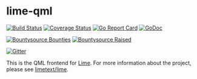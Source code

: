 # lime-qml
[![Build Status](https://travis-ci.org/limetext/lime-qml.svg?branch=master)](https://travis-ci.org/limetext/lime-qml)
[![Coverage Status](https://img.shields.io/coveralls/limetext/lime-qml.svg?branch=master)](https://coveralls.io/r/limetext/lime-qml?branch=master)
[![Go Report Card](https://goreportcard.com/badge/github.com/limetext/lime-qml)](https://goreportcard.com/report/github.com/limetext/lime-qml)
[![GoDoc](https://godoc.org/github.com/limetext/lime-qml?status.svg)](https://godoc.org/github.com/limetext/lime-qml)

[![Bountysource Bounties](https://www.bountysource.com/badge/team?team_id=8742&style=bounties_received)](https://www.bountysource.com/teams/limetext/issues?utm_source=limetext&utm_medium=shield&utm_campaign=bounties_received)
[![Bountysource Raised](https://www.bountysource.com/badge/team?team_id=8742&style=raised)](https://www.bountysource.com/teams/limetext?utm_source=limetext&utm_medium=shield&utm_campaign=raised)

[![Gitter](https://badges.gitter.im/Join%20Chat.svg)](https://gitter.im/limetext/lime)

This is the QML frontend for [Lime](http://limetext.org/). For more information about the project, please see [limetext/lime](https://github.com/limetext/lime).
